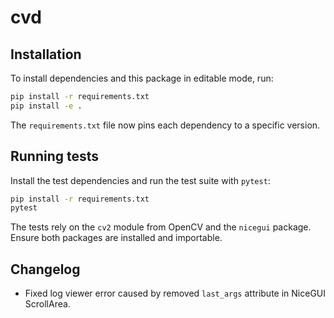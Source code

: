 # cvd

## Installation

To install dependencies and this package in editable mode, run:

```bash
pip install -r requirements.txt
pip install -e .
```

The `requirements.txt` file now pins each dependency to a specific version.

## Running tests

Install the test dependencies and run the test suite with `pytest`:

```bash
pip install -r requirements.txt
pytest
```

The tests rely on the `cv2` module from OpenCV and the `nicegui` package. Ensure
both packages are installed and importable.

## Changelog

- Fixed log viewer error caused by removed `last_args` attribute in NiceGUI ScrollArea.
